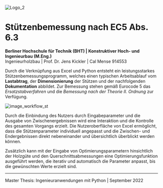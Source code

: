 ![Logo_2](https://user-images.githubusercontent.com/104301991/191499171-9a68aaef-343b-443f-b290-cdbcfdd5f3e6.png)

# Stützenbemessung nach EC5 Abs. 6.3
**Berliner Hochschule für Technik (BHT) | Konstruktiver Hoch- und Ingenieurbau (M.Eng.)** <br>
Ingenieurholzbau | Prof. Dr. Jens Kickler | Cal Mense 914553 <br>

Durch die Verknüpfung aus Excel und Python entsteht ein leistungsstarkes Stützenbemessungsprogramm, welches einen typischen Arbeitsablauf vom **Lastabtrag**, der **Dimensionierung** der Stützen und der nachfolgenden **Dokumentation** abbildet. Zur Bemessung stehen gemäß Eurocode 5 das *Ersatzstabverfahren* und die *Bemessung nach der Theorie II. Ordnung* zur Verfügung.

![image_workflow_st](https://user-images.githubusercontent.com/104301991/191502624-8d53b315-8da4-4ad8-962d-e5ee73a150cf.png)

Durch die Einbindung des Nutzers durch Eingabeparameter und die Ausgabe von Zwischenergebnissen wird eine Interaktion und die Kontrolle des gesamten Vorgangs erzielt. Die Nutzeroberfläche von Excel ermöglicht, dass die Stützenparameter individuell angepasst und die Zwischen- und Endergebnissen direkt nebeneinander und übersichtlich überblickt werden können. 

Zusätzlich kann mit der Eingabe von Optimierungsparametern hinsichtlich der Holzgüte und den Querschnittsabmessungen eine Optimierungsfunktion ausgeführt werden, die iterativ und automatisch die Parameter anpasst, bis die gewünschten Werte erzielt sind. 

---
Master Thesis: Ingenieuranwendungen mit Python | September 2022
